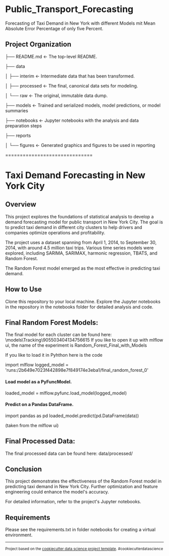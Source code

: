 Public_Transport_Forecasting
==============================

Forecasting of Taxi Demand in New York with different Models mit Mean Absolute Error Percentage of only five Percent.

Project Organization
------------
├── README.md          <- The top-level README.

├── data

│   ├── interim        <- Intermediate data that has been transformed.

│   ├── processed      <- The final, canonical data sets for modeling.

│   └── raw            <- The original, immutable data dump.

├── models             <- Trained and serialized models, model predictions, or model summaries

├── notebooks          <- Jupyter notebooks with the analysis and data preparation steps

├── reports            

│   └── figures        <- Generated graphics and figures to be used in reporting

==============================

# Taxi Demand Forecasting in New York City

## Overview
This project explores the foundations of statistical analysis to develop a demand forecasting model for public transport in New York City. The goal is to predict taxi demand in different city clusters to help drivers and companies optimize operations and profitability.


The project uses a dataset spanning from April 1, 2014, to September 30, 2014, with around 4.5 million taxi trips.
Various time series models were explored, including SARIMA, SARIMAX, harmonic regression, TBATS, and Random Forest.

The Random Forest model emerged as the most effective in predicting taxi demand.

## How to Use
Clone this repository to your local machine.
Explore the Jupyter notebooks in the repository in the notebooks folder for detailed analysis and code.

## Final Random Forest Models:

The final model for each cluster can be found here: \models\Tracking\905503404134756615
If you like to open it up with mlflow ui, the name of the experiment is  Random_Forest_Final_with_Models

If you like to load it in Pyhthon here is the code 

import mlflow
logged_model = 'runs:/2b649e7023f442898e7f849174e3eba1/final_random_forest_0'

#### Load model as a PyFuncModel.
loaded_model = mlflow.pyfunc.load_model(logged_model)

#### Predict on a Pandas DataFrame.
import pandas as pd
loaded_model.predict(pd.DataFrame(data))

(taken from the mlflow ui)

## Final Processed Data:

The final processed data can be found here: data/processed/

## Conclusion
This project demonstrates the effectiveness of the Random Forest model in predicting taxi demand in New York City. Further optimization and feature engineering could enhance the model's accuracy. 

For detailed information, refer to the project's Jupyter notebooks.


## Requirements
Please see the requirements.txt in folder notebooks for creating a virtual environment.


--------

<p><small>Project based on the <a target="_blank" href="https://drivendata.github.io/cookiecutter-data-science/">cookiecutter data science project template</a>. #cookiecutterdatascience</small></p>
